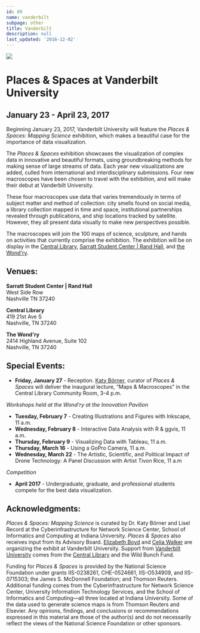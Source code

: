 ```yaml
---
id: 89
name: vanderbilt
subpage: other
title: Vanderbilt
description: null
last_updated: '2016-12-02'
---
```

![](images/vanderbilt/vanderbilt-header.jpg)

Places & Spaces at Vanderbilt University
========================================

January 23 - April 23, 2017
---------------------------

Beginning January 23, 2017, Vanderbilt University will feature the _Places & Spaces: Mapping Science_ exhibition, which makes a beautiful case for the importance of data visualization.  
  
The _Places & Spaces_ exhibition showcases the visualization of complex data in innovative and beautiful formats, using groundbreaking methods for making sense of large streams of data. Each year new visualizations are added, culled from international and interdisciplinary submissions. Four new macroscopes have been chosen to travel with the exhibition, and will make their debut at Vanderbilt University.  
  
These four macroscopes use data that varies tremendously in terms of subject matter and method of collection: city smells found on social media, a library collection mapped in time and space, institutional partnerships revealed through publications, and ship locations tracked by satellite. However, they all present data visually to make new perspectives possible.  
  
The macroscopes will join the 100 maps of science, sculpture, and hands on activities that currently comprise the exhibition. The exhibition will be on display in the [Central Library](http://library.vanderbilt.edu/), [Sarratt Student Center | Rand Hall](https://wp0.its.vanderbilt.edu/studentcenters/explore/virtual-tour/), and [the Wond'ry](https://www.vanderbilt.edu/thewondry/).

Venues:
-------

**Sarratt Student Center | Rand Hall**  
West Side Row  
Nashville TN 37240  

**Central Library**  
419 21st Ave S  
Nashville, TN 37240  

**The Wond'ry**  
2414 Highland Avenue, Suite 102  
Nashville, TN 37240  

Special Events:
---------------

*   **Friday, January 27** - Reception. [Katy Börner](http://ella.slis.indiana.edu/~katy/), curator of _Places & Spaces_ will deliver the inaugural lecture, “Maps & Macroscopes” in the Central Library Community Room, 3-4 p.m.

_Workshops held at the Wond'ry at the Innovation Pavilion_

*   **Tuesday, February 7** - Creating Illustrations and Figures with Inkscape, 11 a.m.
*   **Wednesday, February 8** - Interactive Data Analysis with R & ggvis, 11 a.m.
*   **Thursday, February 9** - Visualizing Data with Tableau, 11 a.m.
*   **Thursday, March 16** - Using a GoPro Camera, 11 a.m.
*   **Wednesday, March 22** - The Artistic, Scientific, and Political Impact of Drone Technology: A Panel Discussion with Artist Tivon Rice, 11 a.m

_Competition_

*   **April 2017** - Undergraduate, graduate, and professional students compete for the best data visualization.

Acknowledgments:
----------------

_Places & Spaces: Mapping Science_ is curated by Dr. Katy Börner and Lisel Record at the Cyberinfrastructure for Network Science Center, School of Informatics and Computing at Indiana University. _Places & Spaces_ also receives input from its Advisory Board. [Elizabeth Boyd](mailto:elizabeth.c.boyd@vanderbilt.edu) and [Celia Walker](mailto:celia.walker@Vanderbilt.Edu) are organizing the exhibit at Vanderbilt University. Support from [Vanderbilt University](http://www.vanderbilt.edu/) comes from the [Central Library](http://www.library.vanderbilt.edu/) and the Wild Bunch Fund.

  

Funding for _Places & Spaces_ is provided by the National Science Foundation under grants IIS-0238261, CHE-0524661, IIS-O534909, and IIS-0715303; the James S. McDonnell Foundation; and Thomson Reuters. Additional funding comes from the Cyberinfrastructure for Network Science Center, University Information Technology Services, and the School of Informatics and Computing—all three located at Indiana University. Some of the data used to generate science maps is from Thomson Reuters and Elsevier. Any opinions, findings, and conclusions or recommendations expressed in this material are those of the author(s) and do not necessarily reflect the views of the National Science Foundation or other sponsors.